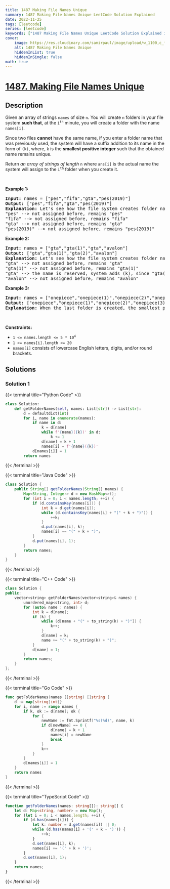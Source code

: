 ```yaml
---
title: 1487 Making File Names Unique
summary: 1487 Making File Names Unique LeetCode Solution Explained
date: 2022-11-25
tags: [leetcode]
series: [leetcode]
keywords: ["1487 Making File Names Unique LeetCode Solution Explained in all languages", "1487 Making File Names Unique", "LeetCode", "leetcode solution in Python3 C++ Java Go PHP Ruby Swift TypeScript Rust C# JavaScript C", "GeeksforGeeks", "InterviewBit", "Coding Ninjas", "HackerRank", "HackerEarth", "CodeChef", "TopCoder", "AlgoExpert", "freeCodeCamp", "Codeforces", "GitHub", "AtCoder", "Samir Paul"]
cover:
    image: https://res.cloudinary.com/samirpaul/image/upload/w_1100,c_fit,co_rgb:FFFFFF,l_text:Arial_75_bold:1487 Making File Names Unique - Solution Explained/problem-solving.webp
    alt: 1487 Making File Names Unique
    hiddenInList: true
    hiddenInSingle: false
math: true
---
```



# [1487. Making File Names Unique](https://leetcode.com/problems/making-file-names-unique)


## Description

<p>Given an array of strings <code>names</code> of size <code>n</code>. You will create <code>n</code> folders in your file system <strong>such that</strong>, at the <code>i<sup>th</sup></code> minute, you will create a folder with the name <code>names[i]</code>.</p>

<p>Since two files <strong>cannot</strong> have the same name, if you enter a folder name that was previously used, the system will have a suffix addition to its name in the form of <code>(k)</code>, where, <code>k</code> is the <strong>smallest positive integer</strong> such that the obtained name remains unique.</p>

<p>Return <em>an array of strings of length </em><code>n</code> where <code>ans[i]</code> is the actual name the system will assign to the <code>i<sup>th</sup></code> folder when you create it.</p>

<p>&nbsp;</p>
<p><strong class="example">Example 1:</strong></p>

<pre>
<strong>Input:</strong> names = [&quot;pes&quot;,&quot;fifa&quot;,&quot;gta&quot;,&quot;pes(2019)&quot;]
<strong>Output:</strong> [&quot;pes&quot;,&quot;fifa&quot;,&quot;gta&quot;,&quot;pes(2019)&quot;]
<strong>Explanation:</strong> Let&#39;s see how the file system creates folder names:
&quot;pes&quot; --&gt; not assigned before, remains &quot;pes&quot;
&quot;fifa&quot; --&gt; not assigned before, remains &quot;fifa&quot;
&quot;gta&quot; --&gt; not assigned before, remains &quot;gta&quot;
&quot;pes(2019)&quot; --&gt; not assigned before, remains &quot;pes(2019)&quot;
</pre>

<p><strong class="example">Example 2:</strong></p>

<pre>
<strong>Input:</strong> names = [&quot;gta&quot;,&quot;gta(1)&quot;,&quot;gta&quot;,&quot;avalon&quot;]
<strong>Output:</strong> [&quot;gta&quot;,&quot;gta(1)&quot;,&quot;gta(2)&quot;,&quot;avalon&quot;]
<strong>Explanation:</strong> Let&#39;s see how the file system creates folder names:
&quot;gta&quot; --&gt; not assigned before, remains &quot;gta&quot;
&quot;gta(1)&quot; --&gt; not assigned before, remains &quot;gta(1)&quot;
&quot;gta&quot; --&gt; the name is reserved, system adds (k), since &quot;gta(1)&quot; is also reserved, systems put k = 2. it becomes &quot;gta(2)&quot;
&quot;avalon&quot; --&gt; not assigned before, remains &quot;avalon&quot;
</pre>

<p><strong class="example">Example 3:</strong></p>

<pre>
<strong>Input:</strong> names = [&quot;onepiece&quot;,&quot;onepiece(1)&quot;,&quot;onepiece(2)&quot;,&quot;onepiece(3)&quot;,&quot;onepiece&quot;]
<strong>Output:</strong> [&quot;onepiece&quot;,&quot;onepiece(1)&quot;,&quot;onepiece(2)&quot;,&quot;onepiece(3)&quot;,&quot;onepiece(4)&quot;]
<strong>Explanation:</strong> When the last folder is created, the smallest positive valid k is 4, and it becomes &quot;onepiece(4)&quot;.
</pre>

<p>&nbsp;</p>
<p><strong>Constraints:</strong></p>

<ul>
	<li><code>1 &lt;= names.length &lt;= 5 * 10<sup>4</sup></code></li>
	<li><code>1 &lt;= names[i].length &lt;= 20</code></li>
	<li><code>names[i]</code> consists of lowercase English letters, digits, and/or round brackets.</li>
</ul>

## Solutions

### Solution 1

<!-- tabs:start -->

{{< terminal title="Python Code" >}}
```python
class Solution:
    def getFolderNames(self, names: List[str]) -> List[str]:
        d = defaultdict(int)
        for i, name in enumerate(names):
            if name in d:
                k = d[name]
                while f'{name}({k})' in d:
                    k += 1
                d[name] = k + 1
                names[i] = f'{name}({k})'
            d[names[i]] = 1
        return names
```
{{< /terminal >}}

{{< terminal title="Java Code" >}}
```java
class Solution {
    public String[] getFolderNames(String[] names) {
        Map<String, Integer> d = new HashMap<>();
        for (int i = 0; i < names.length; ++i) {
            if (d.containsKey(names[i])) {
                int k = d.get(names[i]);
                while (d.containsKey(names[i] + "(" + k + ")")) {
                    ++k;
                }
                d.put(names[i], k);
                names[i] += "(" + k + ")";
            }
            d.put(names[i], 1);
        }
        return names;
    }
}
```
{{< /terminal >}}

{{< terminal title="C++ Code" >}}
```cpp
class Solution {
public:
    vector<string> getFolderNames(vector<string>& names) {
        unordered_map<string, int> d;
        for (auto& name : names) {
            int k = d[name];
            if (k) {
                while (d[name + "(" + to_string(k) + ")"]) {
                    k++;
                }
                d[name] = k;
                name += "(" + to_string(k) + ")";
            }
            d[name] = 1;
        }
        return names;
    }
};
```
{{< /terminal >}}

{{< terminal title="Go Code" >}}
```go
func getFolderNames(names []string) []string {
	d := map[string]int{}
	for i, name := range names {
		if k, ok := d[name]; ok {
			for {
				newName := fmt.Sprintf("%s(%d)", name, k)
				if d[newName] == 0 {
					d[name] = k + 1
					names[i] = newName
					break
				}
				k++
			}
		}
		d[names[i]] = 1
	}
	return names
}
```
{{< /terminal >}}

{{< terminal title="TypeScript Code" >}}
```ts
function getFolderNames(names: string[]): string[] {
    let d: Map<string, number> = new Map();
    for (let i = 0; i < names.length; ++i) {
        if (d.has(names[i])) {
            let k: number = d.get(names[i]) || 0;
            while (d.has(names[i] + '(' + k + ')')) {
                ++k;
            }
            d.set(names[i], k);
            names[i] += '(' + k + ')';
        }
        d.set(names[i], 1);
    }
    return names;
}
```
{{< /terminal >}}

<!-- tabs:end -->

<!-- end -->

